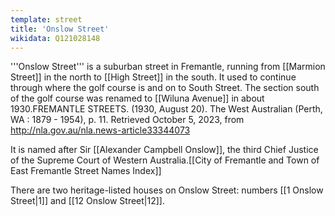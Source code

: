 ```yaml
---
template: street
title: 'Onslow Street'
wikidata: Q121028148
---
```


'''Onslow Street''' is a suburban street in Fremantle, running from [[Marmion Street]] in the north to [[High Street]] in the south. It used to continue through where the golf course is and on to South Street. The section south of the golf course was renamed to [[Wiluna Avenue]] in about 1930.<ref>FREMANTLE STREETS. (1930, August 20). The West Australian (Perth, WA : 1879 - 1954), p. 11. Retrieved October 5, 2023, from http://nla.gov.au/nla.news-article33344073</ref>

It is named after Sir [[Alexander Campbell Onslow]], the third Chief Justice of the Supreme Court of Western Australia.<ref>[[City of Fremantle and Town of East Fremantle Street Names Index]]</ref>

There are two heritage-listed houses on Onslow Street: numbers [[1 Onslow Street|1]] and [[12 Onslow Street|12]].
